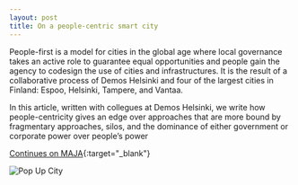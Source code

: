 ```yaml
---
layout: post
title: On a people-centric smart city
---
```


People-first is a model for cities in the global age where local governance takes an active role to guarantee equal opportunities and people gain the agency to codesign the use of cities and infrastructures. It is the result of a collaborative process of Demos Helsinki and four of the largest cities in Finland: Espoo, Helsinki, Tampere, and Vantaa.

In this article, written with collegues at Demos Helsinki, we write how people-centricity gives an edge over approaches that are more bound by fragmentary approaches, silos, and the dominance of either government or corporate power over people’s power


[Continues on MAJA](https://ajakirimaja.ee/en/demos-helsinki-human-centered-smart-cities/){:target="_blank"}

![Pop Up City]({{site.baseurl}}/assets/images/2021-01-01-people_first_cities.jpg)